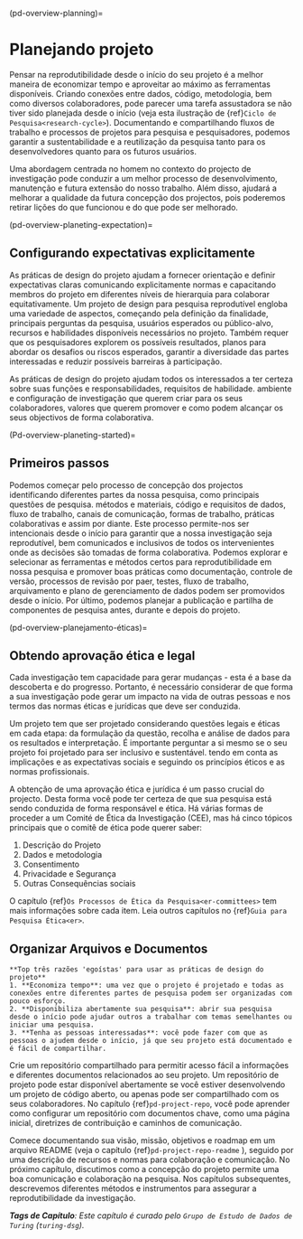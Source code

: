(pd-overview-planning)=
# Planejando projeto

Pensar na reprodutibilidade desde o início do seu projeto é a melhor maneira de economizar tempo e aproveitar ao máximo as ferramentas disponíveis. Criando conexões entre dados, código, metodologia, bem como diversos colaboradores, pode parecer uma tarefa assustadora se não tiver sido planejada desde o início (veja esta ilustração de {ref}`Ciclo de Pesquisa<research-cycle>`). Documentando e compartilhando fluxos de trabalho e processos de projetos para pesquisa e pesquisadores, podemos garantir a sustentabilidade e a reutilização da pesquisa tanto para os desenvolvedores quanto para os futuros usuários.

Uma abordagem centrada no homem no contexto do projecto de investigação pode conduzir a um melhor processo de desenvolvimento, manutenção e futura extensão do nosso trabalho. Além disso, ajudará a melhorar a qualidade da futura concepção dos projectos, pois poderemos retirar lições do que funcionou e do que pode ser melhorado.

(pd-overview-planeting-expectation)=
## Configurando expectativas explicitamente

As práticas de design do projeto ajudam a fornecer orientação e definir expectativas claras comunicando explicitamente normas e capacitando membros do projeto em diferentes níveis de hierarquia para colaborar equitativamente. Um projeto de design para pesquisa reprodutível engloba uma variedade de aspectos, começando pela definição da finalidade, principais perguntas da pesquisa, usuários esperados ou público-alvo, recursos e habilidades disponíveis necessários no projeto. Também requer que os pesquisadores explorem os possíveis resultados, planos para abordar os desafios ou riscos esperados, garantir a diversidade das partes interessadas e reduzir possíveis barreiras à participação.

As práticas de design do projeto ajudam todos os interessados a ter certeza sobre suas funções e responsabilidades, requisitos de habilidade. ambiente e configuração de investigação que querem criar para os seus colaboradores, valores que querem promover e como podem alcançar os seus objectivos de forma colaborativa.

(Pd-overview-planeting-started)=
## Primeiros passos

Podemos começar pelo processo de concepção dos projectos identificando diferentes partes da nossa pesquisa, como principais questões de pesquisa. métodos e materiais, código e requisitos de dados, fluxo de trabalho, canais de comunicação, formas de trabalho, práticas colaborativas e assim por diante. Este processo permite-nos ser intencionais desde o início para garantir que a nossa investigação seja reprodutível, bem comunicados e inclusivos de todos os intervenientes onde as decisões são tomadas de forma colaborativa. Podemos explorar e selecionar as ferramentas e métodos certos para reprodutibilidade em nossa pesquisa e promover boas práticas como documentação, controle de versão, processos de revisão por paer, testes, fluxo de trabalho, arquivamento e plano de gerenciamento de dados podem ser promovidos desde o início. Por último, podemos planejar a publicação e partilha de componentes de pesquisa antes, durante e depois do projeto.

(pd-overview-planejamento-éticas)=
## Obtendo aprovação ética e legal

Cada investigação tem capacidade para gerar mudanças - esta é a base da descoberta e do progresso. Portanto, é necessário considerar de que forma a sua investigação pode gerar um impacto na vida de outras pessoas e nos termos das normas éticas e jurídicas que deve ser conduzida.

Um projeto tem que ser projetado considerando questões legais e éticas em cada etapa: da formulação da questão, recolha e análise de dados para os resultados e interpretação. É importante perguntar a si mesmo se o seu projeto foi projetado para ser inclusivo e sustentável. tendo em conta as implicações e as expectativas sociais e seguindo os princípios éticos e as normas profissionais.

A obtenção de uma aprovação ética e jurídica é um passo crucial do projecto. Desta forma você pode ter certeza de que sua pesquisa está sendo conduzida de forma responsável e ética. Há várias formas de proceder a um Comité de Ética da Investigação (CEE), mas há cinco tópicos principais que o comitê de ética pode querer saber:

1. Descrição do Projeto
2. Dados e metodologia
3. Consentimento
4. Privacidade e Segurança
5. Outras Consequências sociais

O capítulo {ref}`Os Processos de Ética da Pesquisa<er-committees>` tem mais informações sobre cada item. Leia outros capítulos no {ref}`Guia para Pesquisa Ética<er>`.

## Organizar Arquivos e Documentos

```{note}
**Top três razões 'egoístas' para usar as práticas de design do projeto**
1. **Economiza tempo**: uma vez que o projeto é projetado e todas as conexões entre diferentes partes de pesquisa podem ser organizadas com pouco esforço.
2. **Disponibiliza abertamente sua pesquisa**: abrir sua pesquisa desde o início pode ajudar outros a trabalhar com temas semelhantes ou iniciar uma pesquisa.
3. **Tenha as pessoas interessadas**: você pode fazer com que as pessoas o ajudem desde o início, já que seu projeto está documentado e é fácil de compartilhar.
```

Crie um repositório compartilhado para permitir acesso fácil a informações e diferentes documentos relacionados ao seu projeto. Um repositório de projeto pode estar disponível abertamente se você estiver desenvolvendo um projeto de código aberto, ou apenas pode ser compartilhado com os seus colaboradores. No capítulo {ref}`pd-project-repo`, você pode aprender como configurar um repositório com documentos chave, como uma página inicial, diretrizes de contribuição e caminhos de comunicação.

Comece documentando sua visão, missão, objetivos e roadmap em um arquivo README (veja o capítulo {ref}`pd-project-repo-readme` ), seguido por uma descrição de recursos e normas para colaboração e comunicação. No próximo capítulo, discutimos como a concepção do projeto permite uma boa comunicação e colaboração na pesquisa. Nos capítulos subsequentes, descrevemos diferentes métodos e instrumentos para assegurar a reprodutibilidade da investigação.

***Tags de Capítulo**: Este capítulo é curado pelo `Grupo de Estudo de Dados de Turing` (`turing-dsg`).*
